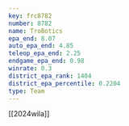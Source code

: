 ```yaml
---
key: frc8782
number: 8782
name: TroBotics
epa_end: 8.07
auto_epa_end: 4.85
teleop_epa_end: 2.25
endgame_epa_end: 0.98
winrate: 0.3
district_epa_rank: 1404
district_epa_percentile: 0.2204
type: Team
---
```

[[2024wila]]
